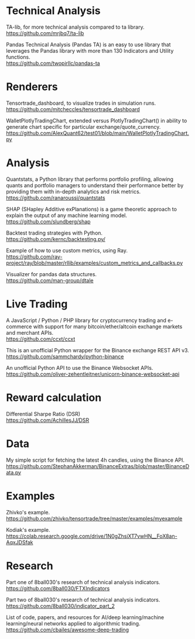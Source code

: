 # Technical Analysis
TA-lib, for more technical analysis compared to ta library.\
https://github.com/mrjbq7/ta-lib

Pandas Technical Analysis (Pandas TA) is an easy to use library that leverages the Pandas library with more than 130 Indicators and Utility functions.\
https://github.com/twopirllc/pandas-ta

# Renderers
Tensortrade_dashboard, to visualize trades in simulation runs.\
https://github.com/mitcheccles/tensortrade_dashboard

WalletPlotlyTradingChart, extended versus PlotlyTradingChart() in ability to generate chart specific for particular exchange/quote_currency.\
https://github.com/AlexQuant62/test01/blob/main/WalletPlotlyTradingChart.py

# Analysis
Quantstats, a Python library that performs portfolio profiling, allowing quants and portfolio managers to understand their performance better by providing them with in-depth analytics and risk metrics.\
https://github.com/ranaroussi/quantstats

SHAP (SHapley Additive exPlanations) is a game theoretic approach to explain the output of any machine learning model.\
https://github.com/slundberg/shap

Backtest trading strategies with Python.\
https://github.com/kernc/backtesting.py/

Example of how to use custom metrics, using Ray.\
https://github.com/ray-project/ray/blob/master/rllib/examples/custom_metrics_and_callbacks.py

Visualizer for pandas data structures.\
https://github.com/man-group/dtale

# Live Trading
A JavaScript / Python / PHP library for cryptocurrency trading and e-commerce with support for many bitcoin/ether/altcoin exchange markets and merchant APIs.\
https://github.com/ccxt/ccxt

This is an unofficial Python wrapper for the Binance exchange REST API v3.\
https://github.com/sammchardy/python-binance

An unofficial Python API to use the Binance Websocket APIs.\
https://github.com/oliver-zehentleitner/unicorn-binance-websocket-api

# Reward calculation
Differential Sharpe Ratio (DSR)\
https://github.com/AchillesJJ/DSR

# Data
My simple script for fetching the latest 4h candles, using the Binance API.\
https://github.com/StephanAkkerman/BinanceExtras/blob/master/BinanceData.py

# Examples
Zhivko's example.\
https://github.com/zhivko/tensortrade/tree/master/examples/myexample

Kodiak's example.\
https://colab.research.google.com/drive/1N0gZhsiXT7vwHN__FoX8an-AqxJDSfak

# Research
Part one of 8ball030's research of technical analysis indicators.\
https://github.com/8ball030/FTXIndicators

Part two of 8ball030's research of technical analysis indicators.\
https://github.com/8ball030/indicator_part_2

List of code, papers, and resources for AI/deep learning/machine learning/neural networks applied to algorithmic trading.\
https://github.com/cbailes/awesome-deep-trading

